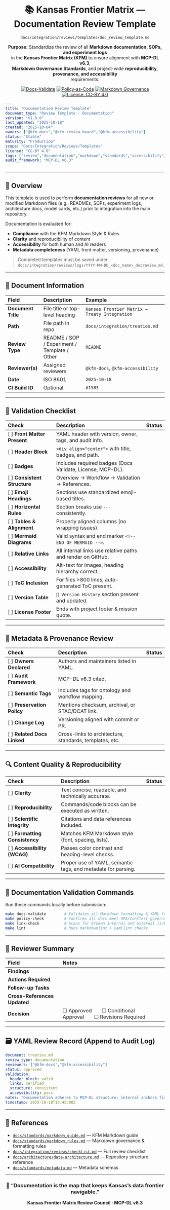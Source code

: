 <div align="center">

# 📚 Kansas Frontier Matrix — **Documentation Review Template**  
`docs/integration/reviews/templates/doc_review_template.md`

**Purpose:** Standardize the review of all **Markdown documentation, SOPs, and experiment logs**  
in the **Kansas Frontier Matrix (KFM)** to ensure alignment with **MCP-DL v6.3**,  
**Markdown Governance Standards**, and project-wide **reproducibility, provenance, and accessibility**  
requirements.  

[![Docs-Validate](https://img.shields.io/badge/docs-validated-brightgreen?logo=github)](../../../../../.github/workflows/docs-validate.yml)
[![Policy-as-Code](https://img.shields.io/badge/policy-OPA%2FConftest-purple)](../../../../../.github/workflows/policy-check.yml)
[![Markdown Governance](https://img.shields.io/badge/Governance-MCP--DL%20v6.3-blue)](../../../standards/markdown_rules.md)
[![License: CC-BY 4.0](https://img.shields.io/badge/License-CC--BY%204.0-green)](../../../../../LICENSE)

</div>

```yaml
---
title: "Documentation Review Template"
document_type: "Review Template · Documentation"
version: "v1.0.0"
last_updated: "2025-10-18"
created: "2025-10-04"
owners: ["@kfm-docs","@kfm-review-board","@kfm-accessibility"]
status: "Stable"
maturity: "Production"
scope: "Docs/Integration/Reviews/Templates"
license: "CC-BY 4.0"
tags: ["review","documentation","markdown","standards","accessibility","validation"]
audit_framework: "MCP-DL v6.3"
---
````

---

## 🧭 Overview

This template is used to perform **documentation reviews** for all new or modified Markdown files
(e.g., READMEs, SOPs, experiment logs, architecture docs, model cards, etc.)
prior to integration into the main repository.

Documentation is evaluated for:

* **Compliance** with the KFM Markdown Style & Rules
* **Clarity** and reproducibility of content
* **Accessibility** for both human and AI readers
* **Metadata completeness** (YAML front matter, versioning, provenance)

> Completed templates must be saved under
> `docs/integration/reviews/logs/YYYY-MM-DD_<doc_name>_docreview.md`.

---

## 🧾 Document Information

| Field              | Description                                  | Example                                       |
| :----------------- | :------------------------------------------- | :-------------------------------------------- |
| **Document Title** | File title or top-level heading              | `Kansas Frontier Matrix — Treaty Integration` |
| **Path**           | File path in repo                            | `docs/integration/treaties.md`                |
| **Review Type**    | README / SOP / Experiment / Template / Other | `README`                                      |
| **Reviewer(s)**    | Assigned reviewers                           | `@kfm-docs`, `@kfm-accessibility`             |
| **Date**           | ISO 8601                                     | `2025-10-18`                                  |
| **CI Build ID**    | Optional                                     | `#1583`                                       |

---

## 🧩 Validation Checklist

| Check                        | Description                                                 | Status |
| :--------------------------- | :---------------------------------------------------------- | :----- |
| [ ] **Front Matter Present** | YAML header with version, owner, tags, and audit info.      |        |
| [ ] **Header Block**         | `<div align="center">` with title, badges, and path.        |        |
| [ ] **Badges**               | Includes required badges (Docs Validate, License, MCP-DL).  |        |
| [ ] **Consistent Structure** | Overview → Workflow → Validation → References.              |        |
| [ ] **Emoji Headings**       | Sections use standardized emoji-based titles.               |        |
| [ ] **Horizontal Rules**     | Section breaks use `---` consistently.                      |        |
| [ ] **Tables & Alignment**   | Properly aligned columns (no wrapping issues).              |        |
| [ ] **Mermaid Diagrams**     | Valid syntax and end marker `<!-- END OF MERMAID -->`.      |        |
| [ ] **Relative Links**       | All internal links use relative paths and render on GitHub. |        |
| [ ] **Accessibility**        | Alt-text for images, heading hierarchy correct.             |        |
| [ ] **ToC Inclusion**        | For files >800 lines, auto-generated ToC present.           |        |
| [ ] **Version Table**        | `📅 Version History` section present and updated.           |        |
| [ ] **License Footer**       | Ends with project footer & mission quote.                   |        |

---

## 🧠 Metadata & Provenance Review

| Check                       | Description                                             | Status |
| :-------------------------- | :------------------------------------------------------ | :----- |
| [ ] **Owners Declared**     | Authors and maintainers listed in YAML.                 |        |
| [ ] **Audit Framework**     | MCP-DL v6.3 cited.                                      |        |
| [ ] **Semantic Tags**       | Includes tags for ontology and workflow mapping.        |        |
| [ ] **Preservation Policy** | Mentions checksum, archival, or STAC/DCAT link.         |        |
| [ ] **Change Log**          | Versioning aligned with commit or PR.                   |        |
| [ ] **Related Docs Linked** | Cross-links to architecture, standards, templates, etc. |        |

---

## 🔍 Content Quality & Reproducibility

| Check                          | Description                                                  | Status |
| :----------------------------- | :----------------------------------------------------------- | :----- |
| [ ] **Clarity**                | Text concise, readable, and technically accurate.            |        |
| [ ] **Reproducibility**        | Commands/code blocks can be executed as written.             |        |
| [ ] **Scientific Integrity**   | Citations and data references included.                      |        |
| [ ] **Formatting Consistency** | Matches KFM Markdown style (font, spacing, lists).           |        |
| [ ] **Accessibility (WCAG)**   | Passes color contrast and heading-level checks.              |        |
| [ ] **AI Compatibility**       | Proper use of YAML, semantic tags, and metadata for parsing. |        |

---

## 🧮 Documentation Validation Commands

Run these commands locally before submission:

```bash
make docs-validate        # Validates all Markdown formatting & YAML front matter
make policy-check         # Confirms all docs meet OPA/Conftest governance policies
make link-check           # Scans for broken internal and external links
make lint                 # Runs markdownlint + yamllint checks
```

---

## 🧩 Reviewer Summary

| Field                        | Notes                                                    |
| :--------------------------- | :------------------------------------------------------- |
| **Findings**                 |                                                          |
| **Actions Required**         |                                                          |
| **Follow-up Tasks**          |                                                          |
| **Cross-References Updated** |                                                          |
| **Decision**                 | ☐ Approved  ☐ Conditional Approval  ☐ Revisions Required |

---

## 🗃 YAML Review Record (Append to Audit Log)

```yaml
document: treaties.md
review_type: documentation
reviewers: ["@kfm-docs","@kfm-accessibility"]
status: approved
validation:
  header_block: valid
  links: verified
  structure: consistent
  accessibility: pass
notes: "Documentation adheres to MCP-DL structure; internal anchors fixed."
timestamp: 2025-10-18T15:45:00Z
```

---

## 🔗 References

* [`docs/standards/markdown_guide.md`](../../../standards/markdown_guide.md) — KFM Markdown guide
* [`docs/standards/markdown_rules.md`](../../../standards/markdown_rules.md) — Markdown governance & formatting rules
* [`docs/integration/reviews/checklist.md`](../checklist.md) — Full review checklist
* [`docs/architecture/data-architecture.md`](../../../architecture/data-architecture.md) — Repository structure reference
* [`docs/standards/metadata.md`](../../../standards/metadata.md) — Metadata schemas

---

<div align="center">

### 📖 “Documentation is the map that keeps Kansas’s data frontier navigable.”

**Kansas Frontier Matrix Review Council · MCP-DL v6.3**

</div>

